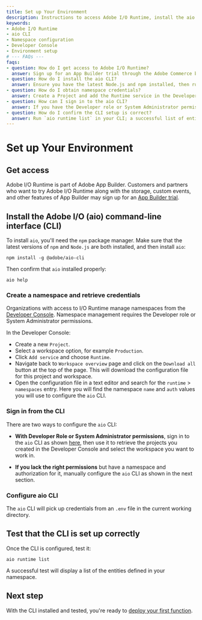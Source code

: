 ```yaml
---
title: Set up Your Environment
description: Instructions to access Adobe I/O Runtime, install the aio CLI, configure namespaces and credentials, and verify the environment setup.
keywords:
- Adobe I/O Runtime
- aio CLI
- Namespace configuration
- Developer Console
- Environment setup
# --- FAQs ---
faqs:
- question: How do I get access to Adobe I/O Runtime?
  answer: Sign up for an App Builder trial through the Adobe Commerce business trial sign-up page to access Adobe I/O Runtime and related features.
- question: How do I install the aio CLI?
  answer: Ensure you have the latest Node.js and npm installed, then run `npm install -g @adobe/aio-cli` to install the aio CLI globally.
- question: How do I obtain namespace credentials?
  answer: Create a Project and add the Runtime service in the Developer Console, then download the configuration file to find your namespace name and auth values.
- question: How can I sign in to the aio CLI?
  answer: If you have the Developer role or System Administrator permissions, sign in via the CLI to retrieve your projects; otherwise, manually configure the CLI with your namespace credentials.
- question: How do I confirm the CLI setup is correct?
  answer: Run `aio runtime list` in your CLI; a successful list of entities indicates your setup is correct.
---
```

# Set up Your Environment

## Get access

Adobe I/O Runtime is part of Adobe App Builder. Customers and partners who want to try Adobe I/O Runtime along with the storage, custom events, and other features of App Builder may sign up for an [App Builder trial](https://commerce.adobe.com/business-trial/sign-up?items%5B0%5D%5Bid%5D=649A1AF5CBC5467A25E84F2561274821&cli=headless_exl_banner_campaign&co=US&lang=en).

## Install the Adobe I/O (aio) command-line interface (CLI)

To install `aio`, you'll need the `npm` package manager. Make sure that the latest versions of `npm` and `Node.js` are both installed, and then install `aio`:

`npm install -g @adobe/aio-cli`

Then confirm that `aio` installed properly:

`aio help`

### Create a namespace and retrieve credentials

Organizations with access to I/O Runtime manage namespaces from the [Developer Console](https://developer.adobe.com/developer-console/). Namespace management requires the Developer role or System Administrator permissions.

In the Developer Console:

* Create a new `Project`.
* Select a workspace option, for example `Production`.
* Click `Add service` and choose `Runtime`.
* Navigate back to `Workspace overview` page and click on the `Download all` button at the top of the page. This will download the configuration file for this project and workspace.
* Open the configuration file in a text editor and search for the `runtime` > `namespaces` entry. Here you will find the namespace `name` and `auth` values you will use to configure the `aio` CLI. 

### Sign in from the CLI

There are two ways to configure the `aio` CLI:

* **With Developer Role or System Administrator permissions**, sign in to the `aio` CLI as shown [here](../app_builder_get_started/first-app.md#3-sign-in-from-the-CLI), then use it to retrieve the projects you created in the Developer Console and select the workspace you want to work in. 

* **If you lack the right permissions** but have a namespace and authorization for it, manually configure the `aio` CLI as shown in the next section.

### Configure aio CLI

The `aio` CLI will pick up credentials from an `.env` file in the current working directory.

## Test that the CLI is set up correctly

Once the CLI is configured, test it:

`aio runtime list`

A successful test will display a list of the entities defined in your namespace.

## Next step

With the CLI installed and tested, you're ready to [deploy your first function](deploy.md).
